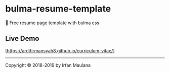 # bulma-resume-template

💼 Free resume page template with bulma css

## Live Demo

[https://ardifirmansyah8.github.io/curriculum-vitae/]

---

Copyright © 2018-2019 by Irfan Maulana
